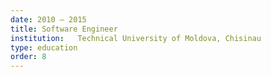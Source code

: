 ```yaml
---
date: 2010 — 2015
title: Software Engineer
institution:   Technical University of Moldova, Chisinau
type: education
order: 8
---
```



